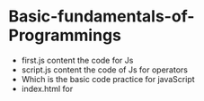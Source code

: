 # Basic-fundamentals-of-Programmings
- first.js content the code for Js 
- script.js content the code of Js for operators
- Which is the basic code practice for javaScript
- index.html for <script> tag to use the console
# Java OPPS in different files which includes various conepts such as class, constructor, polymerophism, inheritances, packages, abstraction, interfaces, static keyword.
- All concepts of Java are in .java files

i.e oops.java includes
  - class
  - constructor
  - polymerophism
  - abstraction
  - interfaces
  - static keywords


i.e bank.java includes please create a bank folder inside which use this file bank.java for importing bank package
   - packages
     
